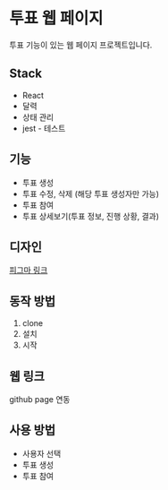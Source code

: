 # 투표 웹 페이지

투표 기능이 있는 웹 페이지 프로젝트입니다.

## Stack
- React
- 달력
- 상태 관리
- jest - 테스트

## 기능 
- 투표 생성
- 투표 수정, 삭제 (해당 투표 생성자만 가능)
- 투표 참여
- 투표 상세보기(투표 정보, 진행 상황, 결과)

## 디자인
[피그마 링크](https://www.figma.com/file/5xWA5j8mofxfJReJOCbyC0/Untitled?node-id=0%3A1)

## 동작 방법
1. clone
2. 설치
3. 시작

## 웹 링크
github page 연동

## 사용 방법
- 사용자 선택
- 투표 생성
- 투표 참여
